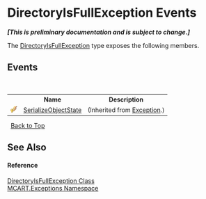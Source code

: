 # DirectoryIsFullException Events
 _**\[This is preliminary documentation and is subject to change.\]**_

The <a href="0b076328-419b-bab9-6c7b-c1631fad52a3">DirectoryIsFullException</a> type exposes the following members.


## Events
&nbsp;<table><tr><th></th><th>Name</th><th>Description</th></tr><tr><td>![Protected event](media/protevent.gif "Protected event")</td><td><a href="http://msdn2.microsoft.com/es-es/library/ee332915" target="_blank">SerializeObjectState</a></td><td> (Inherited from <a href="http://msdn2.microsoft.com/es-es/library/c18k6c59" target="_blank">Exception</a>.)</td></tr></table>&nbsp;
<a href="#directoryisfullexception-events">Back to Top</a>

## See Also


#### Reference
<a href="0b076328-419b-bab9-6c7b-c1631fad52a3">DirectoryIsFullException Class</a><br /><a href="36e6166c-cb29-ee06-1b8a-ebc61fae7b0a">MCART.Exceptions Namespace</a><br />